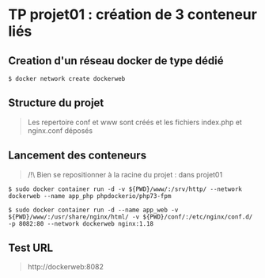# TP projet01 : création de 3 conteneur liés

## Creation d'un réseau docker de type dédié

```$ docker network create dockerweb```

## Structure du projet
> Les repertoire conf et www sont créés et les fichiers index.php et nginx.conf déposés

## Lancement des conteneurs 
> /!\ Bien se repositionner à la racine du projet : dans projet01

```
$ sudo docker container run -d -v ${PWD}/www/:/srv/http/ --network dockerweb --name app_php phpdockerio/php73-fpm

$ sudo docker container run -d --name app_web -v ${PWD}/www/:/usr/share/nginx/html/ -v ${PWD}/conf/:/etc/nginx/conf.d/ -p 8082:80 --network dockerweb nginx:1.18
```

## Test URL
> http://dockerweb:8082
